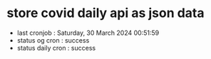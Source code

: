 # store covid daily api as json data

- last cronjob : Saturday, 30 March 2024 00:51:59
- status og cron : success
- status daily cron : success
      
      